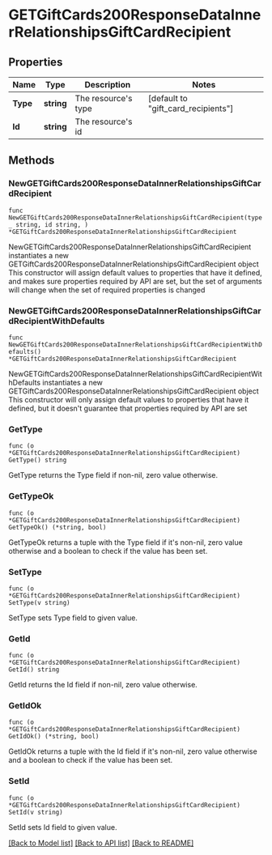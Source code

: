# GETGiftCards200ResponseDataInnerRelationshipsGiftCardRecipient

## Properties

Name | Type | Description | Notes
------------ | ------------- | ------------- | -------------
**Type** | **string** | The resource&#39;s type | [default to "gift_card_recipients"]
**Id** | **string** | The resource&#39;s id | 

## Methods

### NewGETGiftCards200ResponseDataInnerRelationshipsGiftCardRecipient

`func NewGETGiftCards200ResponseDataInnerRelationshipsGiftCardRecipient(type_ string, id string, ) *GETGiftCards200ResponseDataInnerRelationshipsGiftCardRecipient`

NewGETGiftCards200ResponseDataInnerRelationshipsGiftCardRecipient instantiates a new GETGiftCards200ResponseDataInnerRelationshipsGiftCardRecipient object
This constructor will assign default values to properties that have it defined,
and makes sure properties required by API are set, but the set of arguments
will change when the set of required properties is changed

### NewGETGiftCards200ResponseDataInnerRelationshipsGiftCardRecipientWithDefaults

`func NewGETGiftCards200ResponseDataInnerRelationshipsGiftCardRecipientWithDefaults() *GETGiftCards200ResponseDataInnerRelationshipsGiftCardRecipient`

NewGETGiftCards200ResponseDataInnerRelationshipsGiftCardRecipientWithDefaults instantiates a new GETGiftCards200ResponseDataInnerRelationshipsGiftCardRecipient object
This constructor will only assign default values to properties that have it defined,
but it doesn't guarantee that properties required by API are set

### GetType

`func (o *GETGiftCards200ResponseDataInnerRelationshipsGiftCardRecipient) GetType() string`

GetType returns the Type field if non-nil, zero value otherwise.

### GetTypeOk

`func (o *GETGiftCards200ResponseDataInnerRelationshipsGiftCardRecipient) GetTypeOk() (*string, bool)`

GetTypeOk returns a tuple with the Type field if it's non-nil, zero value otherwise
and a boolean to check if the value has been set.

### SetType

`func (o *GETGiftCards200ResponseDataInnerRelationshipsGiftCardRecipient) SetType(v string)`

SetType sets Type field to given value.


### GetId

`func (o *GETGiftCards200ResponseDataInnerRelationshipsGiftCardRecipient) GetId() string`

GetId returns the Id field if non-nil, zero value otherwise.

### GetIdOk

`func (o *GETGiftCards200ResponseDataInnerRelationshipsGiftCardRecipient) GetIdOk() (*string, bool)`

GetIdOk returns a tuple with the Id field if it's non-nil, zero value otherwise
and a boolean to check if the value has been set.

### SetId

`func (o *GETGiftCards200ResponseDataInnerRelationshipsGiftCardRecipient) SetId(v string)`

SetId sets Id field to given value.



[[Back to Model list]](../README.md#documentation-for-models) [[Back to API list]](../README.md#documentation-for-api-endpoints) [[Back to README]](../README.md)


